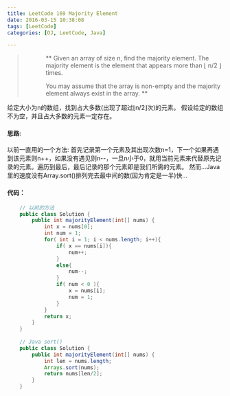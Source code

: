 ```yaml
---
title: LeetCode 169 Majority Element
date: 2016-03-15 10:38:08
tags: [LeetCode]
categories: [OJ, LeetCode, Java]

---
```


<blockquote class="blockquote-center">
<div style = "padding-left: 50px; text-align: left">
 **
Given an array of size n, find the majority element. The majority element is the element that appears more than ⌊ n/2 ⌋ times.

You may assume that the array is non-empty and the majority element always exist in the array.
**
</div>

</blockquote>

给定大小为n的数组，找到占大多数(出现了超过⌊n/2⌋次)的元素。
假设给定的数组不为空，并且占大多数的元素一定存在。

<!--more-->
#### 思路: 
以前一直用的一个方法:
首先记录第一个元素及其出现次数n=1，下一个如果再遇到该元素则n++，如果没有遇见则n--，一旦n小于0，就用当前元素来代替原先记录的元素。遍历到最后，最后记录的那个元素即是我们所需的元素。
然而...Java里的速度没有Array.sort()排列完去最中间的数(因为肯定是一半)快...

#### 代码：
```java
    // 以前的方法
    public class Solution {
        public int majorityElement(int[] nums) {
            int x = nums[0];
            int num = 1;
            for( int i = 1; i < nums.length; i++){
                if( x == nums[i]){
                    num++;
                }
                else{
                    num--;
                }
                if( num < 0 ){
                    x = nums[i];
                    num = 1;
                }
            }
            return x;
        } 
    }
    
    // Java sort()
    public class Solution {
        public int majorityElement(int[] nums) {
            int len = nums.length;
            Arrays.sort(nums);
            return nums[len/2];
        } 
    }
```
    